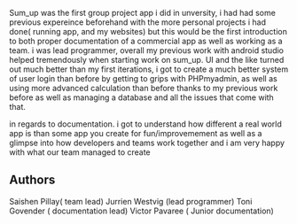 Sum_up was the first group project app i did in unversity, i had had some previous expereince beforehand with the more personal projects i had done( running app, and my websites) but this would be the first introduction to both proper documentation of a commercial app as well as working as a team. i was lead programmer, overall my previous work with android studio helped tremendously when starting work on sum_up. UI and the like turned out much better than my first iterations, i got to create a much better system of user login than before by getting to grips with PHPmyadmin, as well as using more advanced calculation than before thanks to my previous work before as well as managing a database and all the issues that come with that.

in regards to documentation. i got to understand how different a real world app is than some app you create for fun/improvemement as well as a glimpse into how developers and teams work together and i am very happy with what our team managed to create 


## Authors
Saishen Pillay( team lead)
Jurrien Westvig (lead programmer)
Toni Govender ( documentation lead)
Victor Pavaree ( Junior documentation)


